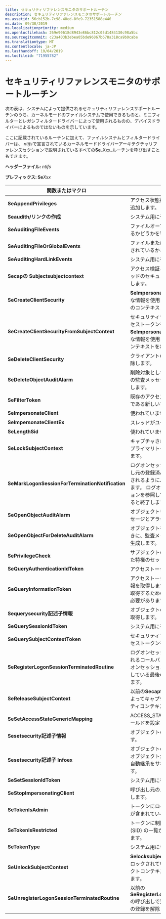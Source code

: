 ```yaml
---
title: セキュリティリファレンスモニタのサポートルーチン
description: セキュリティリファレンスモニタのサポートルーチン
ms.assetid: 56cb152b-7c98-48ed-8fe9-72351588e440
ms.date: 09/30/2019
ms.localizationpriority: medium
ms.openlocfilehash: 269e90618d8943e86bc812c05d1484130c98a5bc
ms.sourcegitcommit: c23a403b3ebea05bde96067b678a318ca9b0cabe
ms.translationtype: MT
ms.contentlocale: ja-JP
ms.lasthandoff: 10/04/2019
ms.locfileid: "71955782"
---
```

# <a name="security-reference-monitor-support-routines"></a>セキュリティリファレンスモニタのサポートルーチン

次の表は、システムによって提供されるセキュリティリファレンスサポートルーチンのうち、カーネルモードのファイルシステムで使用できるものと、ミニフィルターとレガシフィルタードライバーによって使用されるものの、デバイスドライバーによるものではないものを示しています。

ここに記載されているルーチンに加えて、ファイルシステムとフィルタードライバーは、 *ntifs*で宣言されているカーネルモードドライバーアーキテクチャリファレンスセクションで説明されているすべての**Se**_Xxx_ルーチンを呼び出すこともできます。

**ヘッダーファイル:** *ntifs*

**プレフィックス: Se**_Xxx_

| 関数またはマクロ | 説明 |
| ----------------- | ----------- |
| **SeAppendPrivileges** | アクセス状態構造の特権セットに追加の特権を追加します。 |
| **Seaudith/リンクの作成** | システム用に予約されています。 |
| **SeAuditingFileEvents** | ファイルオープンイベントが現在監査されているかどうかを判断します。 |
| **SeAuditingFileOrGlobalEvents** | ファイルまたはグローバルイベントが現在監査されているかどうかを判断します。 |
| **SeAuditingHardLinkEvents** | システム用に予約されています。 |
| **Secapの Subjectsubjectcontext** | アクセス検証と監査のために、呼び出し元スレッドのセキュリティコンテキストをキャプチャします。 |
| **SeCreateClientSecurity** | **SeImpersonateClientEx**を呼び出すために必要な情報を使用して、セキュリティクライアントのコンテキスト構造を初期化します。 |
| **SeCreateClientSecurityFromSubjectContext** | セキュリティサブジェクトコンテキストのアクセストークンを取得し、その結果を使用して、 **SeImpersonateClientEx**を呼び出すために必要な情報を使用してセキュリティクライアントコンテキストを初期化します。 |
| **SeDeleteClientSecurity** | クライアントのセキュリティコンテキストを削除します。 |
| **SeDeleteObjectAuditAlarm** | 削除対象としてマークされているオブジェクトの監査メッセージとアラームメッセージを生成します。 |
| **SeFilterToken** | 既存のアクセストークンの制限付きバージョンである新しいアクセストークンを作成します。 |
| **SeImpersonateClient** | 使われていません。 |
| **SeImpersonateClientEx** | スレッドがユーザーの権限を借用します。 |
| **SeLengthSid** | 使われていません。 |
| **SeLockSubjectContext** | キャプチャされたサブジェクトコンテキストのプライマリトークンと偽装トークンをロックします。 |
| **SeMarkLogonSessionForTerminationNotification** | ログオンセッションが終了したときに、呼び出し元の登録済みコールバックルーチンが呼び出されるように、ログオンセッションをマークします。 ログオンセッションは、ログオンセッションを参照している最後のトークンが削除されると終了します。 |
| **SeOpenObjectAuditAlarm** | オブジェクトを開こうとしたときに、監査メッセージとアラームメッセージを生成します。 |
| **SeOpenObjectForDeleteAuditAlarm** | オブジェクトを削除対象として開こうとしたときに、監査メッセージとアラームメッセージを生成します。 |
| **SePrivilegeCheck** | サブジェクトのアクセストークンで、指定された特権のセットが有効かどうかを判断します。 |
| **SeQueryAuthenticationIdToken** | アクセストークンの認証 ID を取得します。 |
| **SeQueryInformationToken** | アクセストークンに関する指定された種類の情報を取得します。 呼び出しプロセスは、情報を取得するための適切なアクセス権を持っている必要があります。 |
| **Sequerysecurity記述子情報** | オブジェクトのセキュリティ記述子のコピーを取得します。 |
| **SeQuerySessionIdToken** | システム用に予約されています。 |
| **SeQuerySubjectContextToken** | セキュリティサブジェクトコンテキストのアクセストークンを取得します。 |
| **SeRegisterLogonSessionTerminatedRoutine** | ログオンセッションが終了したときに呼び出されるコールバックルーチンを登録します。 ログオンセッションは、ログオンセッションを参照している最後のトークンが削除されると終了します。 |
| **SeReleaseSubjectContext** | 以前の**Secapturesubjectcontext**の呼び出しによってキャプチャされたサブジェクトセキュリティコンテキストを解放します。 |
| **SeSetAccessStateGenericMapping** | ACCESS_STATE 構造体の汎用マッピングフィールドを設定します。 |
| **Sesetsecurity記述子情報** | オブジェクトのセキュリティ記述子を設定します。 |
| **Sesetsecurity記述子 Infoex** | オブジェクトのセキュリティ記述子を変更し、オブジェクトがアクセス制御エントリ (ACE) の自動継承をサポートするかどうかを指定します。 |
| **SeSetSessionIdToken** | システム用に予約されています。 |
| **SeStopImpersonatingClient** | 呼び出し元のスレッドのユーザーの偽装を終了します。 |
| **SeTokenIsAdmin** | トークンにローカルの administrators グループが含まれているかどうかを判断します。 |
| **SeTokenIsRestricted** | トークンに制限のあるセキュリティ識別子 (SID) の一覧が含まれているかどうかを判断します。 |
| **SeTokenType** | システム用に予約されています。 |
| **SeUnlockSubjectContext** | **Selocksubjectcontext**への呼び出しによってロックされていた、キャプチャされたサブジェクトコンテキストのトークンのロックを解除します。 |
| **SeUnregisterLogonSessionTerminatedRoutine** | 以前の**SeRegisterLogonSessionTerminatedRoutine**の呼び出しで登録されたコールバックルーチンの登録を解除します。 |
